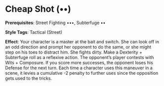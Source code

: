 # Cheap Shot (••) 
**Prerequisites**: Street Fighting •••, Subterfuge •• 

**Style Tags**: Tactical (Street)

**Effect**: Your character is a master at the bait and switch. She can look off in an odd direction and prompt her opponent to do the same, or she might step on his toes to distract him. She fights dirty. Make a Dexterity + Subterfuge roll as a reflexive action. The opponent’s player contests with Wits + Composure. If you score more successes, the opponent loses his Defense for the next turn. Each time a character uses this maneuver in a scene, it levies a cumulative -2 penalty to further uses since the opposition gets used to the tricks.